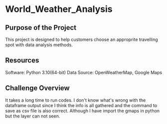 # World_Weather_Analysis
## Purpose of the Project
This project is designed to help customers choose an approprite travelling spot with data analysis methods.
## Resources
Software: Python 3.10(64-bit)
Data Source: OpenWeatherMap, Google Maps
## Challenge Overview
It takes a long time to run codes.
I don't know what's wrong with the dataframe output since I think the info is all gathered and the command to save as csv file is also correct.
Although I have import the gmaps in python but the layer can not seen.
